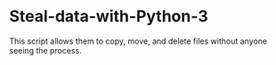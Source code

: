 # Steal-data-with-Python-3
This script allows them to copy, move, and delete files without anyone seeing the process.

